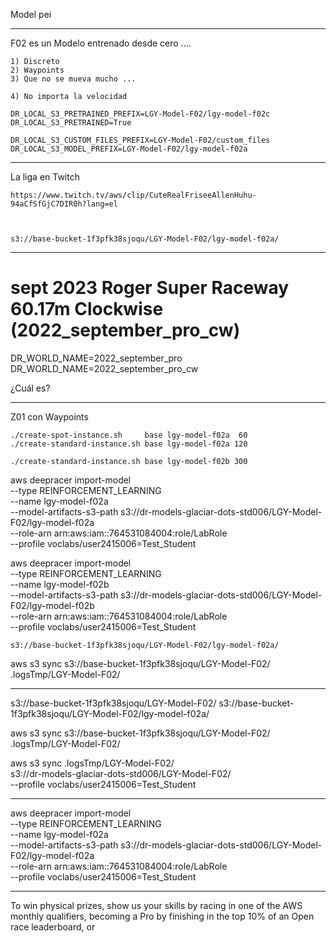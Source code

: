 Model pei

----------------------------------------------------------------------------------
F02 es un Modelo entrenado desde cero .... 

    1) Discreto
    2) Waypoints
    3) Que no se mueva mucho ... 

    4) No importa la velocidad

    DR_LOCAL_S3_PRETRAINED_PREFIX=LGY-Model-F02/lgy-model-f02c
    DR_LOCAL_S3_PRETRAINED=True

    DR_LOCAL_S3_CUSTOM_FILES_PREFIX=LGY-Model-F02/custom_files
    DR_LOCAL_S3_MODEL_PREFIX=LGY-Model-F02/lgy-model-f02a


----------------------------------------------------------------------------------

La liga en Twitch

    https://www.twitch.tv/aws/clip/CuteRealFriseeAllenHuhu-94aCfSfGjC7DIR0h?lang=el



    s3://base-bucket-1f3pfk38sjoqu/LGY-Model-F02/lgy-model-f02a/

----------------------------------------------------------------------------------

# sept 2023	Roger Super Raceway	60.17m	Clockwise  (2022_september_pro_cw)

DR_WORLD_NAME=2022_september_pro
DR_WORLD_NAME=2022_september_pro_cw

¿Cuál es?


-----------------------
Z01 con Waypoints


    ./create-spot-instance.sh     base lgy-model-f02a  60
    ./create-standard-instance.sh base lgy-model-f02a 120  
    
    ./create-standard-instance.sh base lgy-model-f02b 300 


 aws deepracer import-model \
    --type REINFORCEMENT_LEARNING \
    --name lgy-model-f02a  \
    --model-artifacts-s3-path s3://dr-models-glaciar-dots-std006/LGY-Model-F02/lgy-model-f02a \
    --role-arn arn:aws:iam::764531084004:role/LabRole \
    --profile voclabs/user2415006=Test_Student

 aws deepracer import-model \
    --type REINFORCEMENT_LEARNING \
    --name lgy-model-f02b  \
    --model-artifacts-s3-path s3://dr-models-glaciar-dots-std006/LGY-Model-F02/lgy-model-f02b \
    --role-arn arn:aws:iam::764531084004:role/LabRole \
    --profile voclabs/user2415006=Test_Student

    
    s3://base-bucket-1f3pfk38sjoqu/LGY-Model-F02/lgy-model-f02a/


aws s3 sync s3://base-bucket-1f3pfk38sjoqu/LGY-Model-F02/ \
    .logsTmp/LGY-Model-F02/  

------------

s3://base-bucket-1f3pfk38sjoqu/LGY-Model-F02/
s3://base-bucket-1f3pfk38sjoqu/LGY-Model-F02/lgy-model-f02a/


aws s3 sync s3://base-bucket-1f3pfk38sjoqu/LGY-Model-F02/ \
    .logsTmp/LGY-Model-F02/  
    

aws s3 sync .logsTmp/LGY-Model-F02/  \
    s3://dr-models-glaciar-dots-std006/LGY-Model-F02/  \
    --profile voclabs/user2415006=Test_Student

---------------

 aws deepracer import-model \
    --type REINFORCEMENT_LEARNING \
    --name lgy-model-f02a  \
    --model-artifacts-s3-path s3://dr-models-glaciar-dots-std006/LGY-Model-F02/lgy-model-f02a \
    --role-arn arn:aws:iam::764531084004:role/LabRole \
    --profile voclabs/user2415006=Test_Student







--------------------------

To win physical prizes, show us your skills by racing in one of the AWS monthly qualifiers, becoming a Pro by finishing in the top 10% of an Open race leaderboard, or